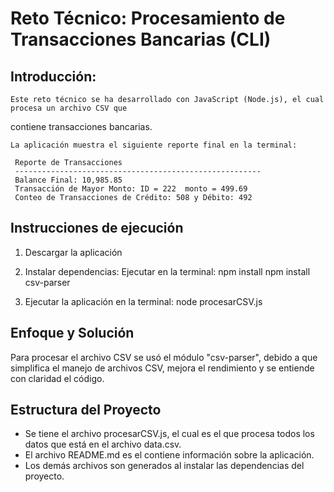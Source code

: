 # Reto Técnico: Procesamiento de Transacciones Bancarias (CLI)

## Introducción:
	Este reto técnico se ha desarrollado con JavaScript (Node.js), el cual procesa un archivo CSV que 
   contiene transacciones bancarias.
   
	La aplicación muestra el siguiente reporte final en la terminal: 
   ```
	Reporte de Transacciones
	-------------------------------------------------------
	Balance Final: 10,985.85
	Transacción de Mayor Monto: ID = 222  monto = 499.69
	Conteo de Transacciones de Crédito: 508 y Débito: 492      
   ```
## Instrucciones de ejecución
   1. Descargar la aplicación

   2. Instalar dependencias:
      Ejecutar en la terminal: 
      npm install 
      npm install csv-parser

   3. Ejecutar la aplicación en la terminal:
      node procesarCSV.js

## Enfoque y Solución
   Para procesar el archivo CSV se usó el módulo "csv-parser", debido a que simplifica el manejo de 
   archivos CSV, mejora el rendimiento y se entiende con claridad el código.    

## Estructura del Proyecto
   - Se tiene el archivo procesarCSV.js, el cual es el que procesa todos los datos que está en 
     el archivo data.csv.
   - El archivo README.md es el contiene información sobre la aplicación. 
   - Los demás archivos son generados al instalar las dependencias del proyecto.
